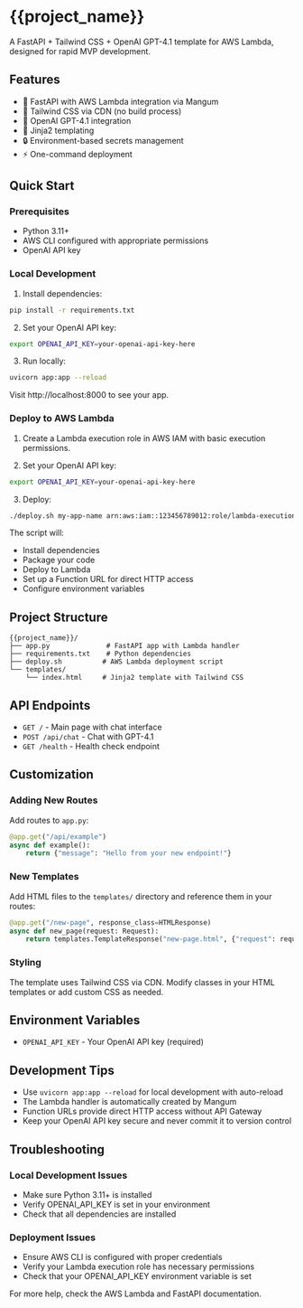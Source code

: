 # {{project_name}}

A FastAPI + Tailwind CSS + OpenAI GPT-4.1 template for AWS Lambda, designed for rapid MVP development.

## Features

- 🚀 FastAPI with AWS Lambda integration via Mangum
- 🎨 Tailwind CSS via CDN (no build process)
- 🤖 OpenAI GPT-4.1 integration 
- 📄 Jinja2 templating
- 🔒 Environment-based secrets management
- ⚡ One-command deployment

## Quick Start

### Prerequisites

- Python 3.11+
- AWS CLI configured with appropriate permissions
- OpenAI API key

### Local Development

1. Install dependencies:
```bash
pip install -r requirements.txt
```

2. Set your OpenAI API key:
```bash
export OPENAI_API_KEY=your-openai-api-key-here
```

3. Run locally:
```bash
uvicorn app:app --reload
```

Visit http://localhost:8000 to see your app.

### Deploy to AWS Lambda

1. Create a Lambda execution role in AWS IAM with basic execution permissions.

2. Set your OpenAI API key:
```bash
export OPENAI_API_KEY=your-openai-api-key-here
```

3. Deploy:
```bash
./deploy.sh my-app-name arn:aws:iam::123456789012:role/lambda-execution-role
```

The script will:
- Install dependencies
- Package your code
- Deploy to Lambda
- Set up a Function URL for direct HTTP access
- Configure environment variables

## Project Structure

```
{{project_name}}/
├── app.py              # FastAPI app with Lambda handler
├── requirements.txt    # Python dependencies
├── deploy.sh          # AWS Lambda deployment script
└── templates/
    └── index.html     # Jinja2 template with Tailwind CSS
```

## API Endpoints

- `GET /` - Main page with chat interface
- `POST /api/chat` - Chat with GPT-4.1
- `GET /health` - Health check endpoint

## Customization

### Adding New Routes

Add routes to `app.py`:

```python
@app.get("/api/example")
async def example():
    return {"message": "Hello from your new endpoint!"}
```

### New Templates

Add HTML files to the `templates/` directory and reference them in your routes:

```python
@app.get("/new-page", response_class=HTMLResponse)
async def new_page(request: Request):
    return templates.TemplateResponse("new-page.html", {"request": request})
```

### Styling

The template uses Tailwind CSS via CDN. Modify classes in your HTML templates or add custom CSS as needed.

## Environment Variables

- `OPENAI_API_KEY` - Your OpenAI API key (required)

## Development Tips

- Use `uvicorn app:app --reload` for local development with auto-reload
- The Lambda handler is automatically created by Mangum
- Function URLs provide direct HTTP access without API Gateway
- Keep your OpenAI API key secure and never commit it to version control

## Troubleshooting

### Local Development Issues
- Make sure Python 3.11+ is installed
- Verify OPENAI_API_KEY is set in your environment
- Check that all dependencies are installed

### Deployment Issues
- Ensure AWS CLI is configured with proper credentials
- Verify your Lambda execution role has necessary permissions
- Check that your OPENAI_API_KEY environment variable is set

For more help, check the AWS Lambda and FastAPI documentation.
